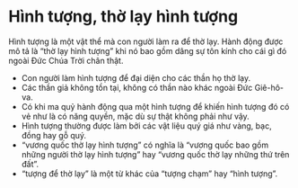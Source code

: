 # Hình tượng, thờ lạy hình tượng

Hình tượng là một vật thể mà con người làm ra để thờ lạy.  Hành động được mô tả là “thờ lạy hình tượng” khi nó bao gồm dâng sự tôn kính cho cái gì đó ngoài Đức Chúa Trời chân thật.
- Con người làm hình tượng để đại diện cho các thần họ thờ lạy. 
- Các thần giả không tồn tại, không có thần nào khác ngoài Đức Giê-hô-va. 
- Có khi ma quỷ hành động qua một hình tượng để khiến hình tượng đó có vẻ như là có năng quyền, mặc dù sự thật không phải như vậy. 
- Hình tượng thường được làm bởi các vật liệu quý giá như vàng, bạc, đồng hay gỗ quý. 
- “vương quốc thờ lạy hình tượng” có nghĩa là “vương quốc bao gồm những người thờ lạy hình tượng” hay “vương quốc thờ lạy những thứ trên đất”. 
- “tượng để thờ lạy” là một từ khác của “tượng chạm” hay “hình tượng”.

